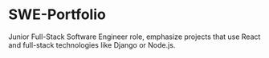 # SWE-Portfolio
Junior Full-Stack Software Engineer role, emphasize projects that use React and full-stack technologies like Django or Node.js.